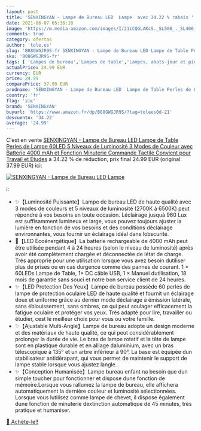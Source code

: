 ```yaml
---
layout: post
title: 'SENXINGYAN - Lampe de Bureau LED  Lampe  avec 34.22 % rabais '
date: 2021-06-07 05:36:18
image: 'https://m.media-amazon.com/images/I/21iCQGLAKcS._SL500_._SL400_.jpg'
comments: true
category: ofertas
author: 'tole.es'
slug: 'B08GWGJR9S-fr SENXINGYAN - Lampe de Bureau LED Lampe de Table Perles de...'
sku: 'B08GWGJR9S-fr'
tags: [ 'Lampes de bureau','Lampes de table','Lampes, abats-jour et pieds de lampes','Luminaires et Éclairage','Luminaires et éclairage','Luminaires intérieur','senxingyan', ]
actualPrice: 24.99 EUR
currency: EUR
price: 24.99
comparePrice: 37.99 EUR
prodname: 'SENXINGYAN - Lampe de Bureau LED  Lampe de Table Perles de Lampe 60LED 5 Niveaux de Luminosité 3 Modes de Couleur  avec Batterie 4000 mAh et Fonction Minuterie Commande Tactile  Convient pour Travail et Études'
country: 'fr'
flag: '🇫🇷'
brand: 'SENXINGYAN'
buyurl: 'https://www.amazon.fr/dp/B08GWGJR9S/?tag=tolees0d-21'
descuento: '34.22'
average: '24.99'
---
```


C'est en vente [SENXINGYAN - Lampe de Bureau LED  Lampe de Table Perles de Lampe 60LED 5 Niveaux de Luminosité 3 Modes de Couleur  avec Batterie 4000 mAh et Fonction Minuterie Commande Tactile  Convient pour Travail et Études](https://www.amazon.fr/dp/B08GWGJR9S/?tag=tolees0d-21)  à  34.22 % de réduction, prix final  24.99 EUR (original: 37.99 EUR) ici:

[![SENXINGYAN - Lampe de Bureau LED  Lampe ](https://m.media-amazon.com/images/I/21iCQGLAKcS._SL500_._SL400_.jpg)](https://www.amazon.fr/dp/B08GWGJR9S/?tag=tolees0d-21)

ℹ️:

- ✨【Luminosité Puissante】Lampe de bureau LED de haute qualité avec 3 modes de couleurs et 5 niveaux de luminosité (2700K à 6500K) peut répondre à vos besoins en toute occasion. Léclairage jusquà 960 Lux est suffisamment lumineux et large, vous pouvez toujours ajuster la lumière en fonction de vos besoins et des conditions déclairage environnantes, vous fournir un éclairage idéal dans lobscurité.
- 🎁【LED Écoénergétique】La batterie rechargeable de 4000 mAh peut être utilisée pendant 4 à 24 heures (selon le niveau de luminosité) après avoir été complètement chargée et déconnectée de létat de charge. Très approprié pour une utilisation lorsque vous avez besoin dutiliser plus de prises ou en cas durgence comme des pannes de courant. 1 × 60LEDs Lampe de Table, 1× DC câble USB, 1 × Manuel dutilisation, 18 mois de garantie sans souci et notre bon service client de 24 heures.
- ✨【LED Protection Des Yeux】Lampe de bureau possède 60 perles de lampe de protection oculaire LED de haute qualité et fournit un éclairage doux et uniforme grâce au dernier mode déclairage à émission latérale, sans éblouissement, sans ombres, ce qui peut soulager efficacement la fatigue oculaire et protéger vos yeux. Très adapté pour lire, travailler ou étudier, cest le meilleur choix pour vous ou votre famille.
- ✨【Ajustable Multi-Angle】Lampe de bureau adopte un design moderne et des matériaux de haute qualité, ce qui peut considérablement prolonger la durée de vie. Le bras de lampe rotatif et la tête de lampe sont en plastique durable et en alliage daluminium, avec un bras télescopique à 135° et un arbre inférieur à 90°. La base est équipée dun stabilisateur antidérapant, qui vous permet de maintenir le support de lampe stable lorsque vous ajustez langle.
- ✨【Conception Humanisée】Lampe bureau enfant na besoin que dun simple toucher pour fonctionner et dispose dune fonction de mémoire.Lorsque vous rallumez la lampe de bureau, elle affichera automatiquement la dernière couleur et luminosité sélectionnées. Lorsque vous lutilisez comme lampe de chevet, il dispose également dune fonction de minuterie dextinction automatique de 45 minutes, très pratique et humaniser.

[🛒 Achète-le!!](https://www.amazon.fr/dp/B08GWGJR9S/?tag=tolees0d-21)
